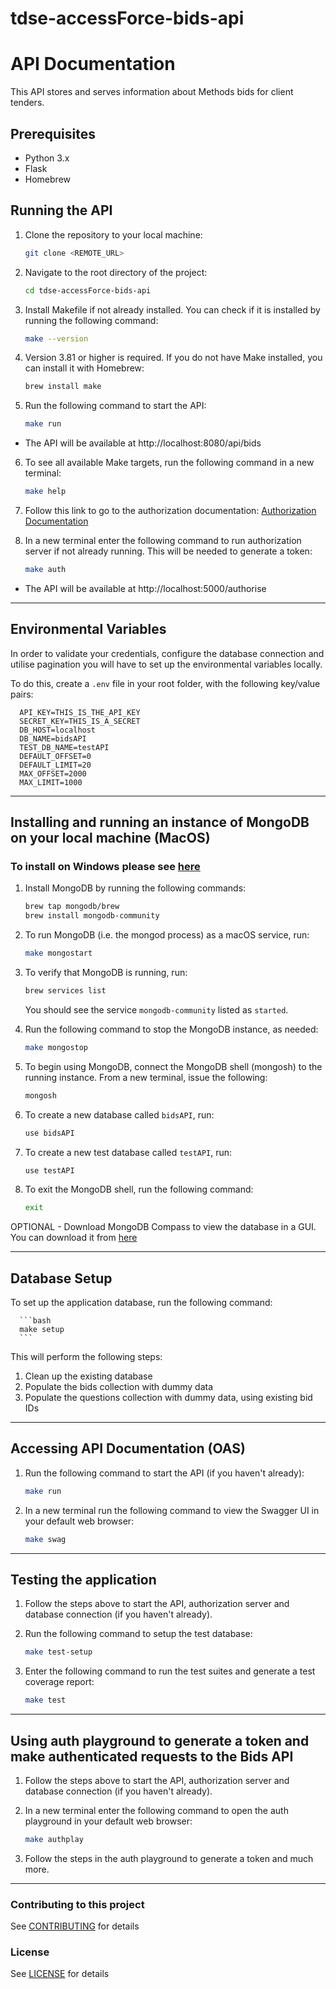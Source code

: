 # tdse-accessForce-bids-api
# API Documentation

This API stores and serves information about Methods bids for client tenders.

## Prerequisites

- Python 3.x
- Flask
- Homebrew

## Running the API

1. Clone the repository to your local machine:

      ```bash
      git clone <REMOTE_URL>
      ```
2. Navigate to the root directory of the project:

      ```bash
      cd tdse-accessForce-bids-api
      ```
3. Install Makefile if not already installed. You can check if it is installed by running the following command:

      ```bash
      make --version
      ```
4. Version 3.81 or higher is required. If you do not have Make installed, you can install it with Homebrew:

      ```bash
      brew install make
      ```
5. Run the following command to start the API:

      ```bash
      make run
      ```
 * The API will be available at http://localhost:8080/api/bids

6. To see all available Make targets, run the following command in a new terminal:

      ```bash
      make help
      ```
7. Follow this link to go to the authorization documentation: [Authorization Documentation](https://github.com/methods/tdse-accessForce-auth-stub/blob/main/README.md)

8. In a new terminal enter the following command to run authorization server if not already running. This will be needed to generate a token:

      ```bash
      make auth
      ```
 * The API will be available at http://localhost:5000/authorise

--------------

## Environmental Variables

In order to validate your credentials, configure the database connection and utilise pagination you will have to set up the environmental variables locally.

To do this, create a `.env` file in your root folder, with the following key/value pairs:

      API_KEY=THIS_IS_THE_API_KEY
      SECRET_KEY=THIS_IS_A_SECRET
      DB_HOST=localhost
      DB_NAME=bidsAPI
      TEST_DB_NAME=testAPI
      DEFAULT_OFFSET=0
      DEFAULT_LIMIT=20
      MAX_OFFSET=2000
      MAX_LIMIT=1000    

--------------

## Installing and running an instance of MongoDB on your local machine (MacOS)

### To install on Windows please see [here](https://www.mongodb.com/docs/manual/tutorial/install-mongodb-on-windows/)

1. Install MongoDB by running the following commands:

      ```bash
      brew tap mongodb/brew
      brew install mongodb-community
      ```
2. To run MongoDB (i.e. the mongod process) as a macOS service, run:

      ```bash
      make mongostart
      ```
3. To verify that MongoDB is running, run:

      ```bash
      brew services list
      ```
   You should see the service `mongodb-community` listed as `started`.
4. Run the following command to stop the MongoDB instance, as needed:

      ```bash
      make mongostop
      ```
5. To begin using MongoDB, connect the MongoDB shell (mongosh) to the running instance. From a new terminal, issue the following:

      ```bash
      mongosh
      ```
6. To create a new database called `bidsAPI`, run:

      ```bash
      use bidsAPI
      ```
7. To create a new test database called `testAPI`, run:

      ```bash
      use testAPI
      ```
8. To exit the MongoDB shell, run the following command:

      ```bash
      exit
      ``` 
OPTIONAL - Download MongoDB Compass to view the database in a GUI. You can download it from [here](https://www.mongodb.com/try/download/compass)

--------------

## Database Setup

To set up the application database, run the following command:

      ```bash
      make setup
      ```

This will perform the following steps:

1. Clean up the existing database
2. Populate the bids collection with dummy data
3. Populate the questions collection with dummy data, using existing bid IDs

--------------

## Accessing API Documentation (OAS)

1. Run the following command to start the API (if you haven't already):

      ```bash
      make run
      ```
2. In a new terminal run the following command to view the Swagger UI in your default web browser:
      
      ```bash
      make swag
      ```
--------------

## Testing the application

1. Follow the steps above to start the API, authorization server and database connection (if you haven't already).

2. Run the following command to setup the test database:

      ```bash
      make test-setup
      ```
3. Enter the following command to run the test suites and generate a test coverage report:
      
      ```bash
      make test
      ```
--------------

## Using auth playground to generate a token and make authenticated requests to the Bids API

1. Follow the steps above to start the API, authorization server and database connection (if you haven't already).

2. In a new terminal enter the following command to open the auth playground in your default web browser:

      ```bash
      make authplay
      ```
3. Follow the steps in the auth playground to generate a token and much more.

--------------

### Contributing to this project

See [CONTRIBUTING](https://github.com/methods/tdse-accessForce-bids-api/blob/main/CONTRIBUTING.md) for details

### License

See [LICENSE](https://github.com/methods/tdse-accessForce-bids-api/blob/main/LICENSE.md) for details
